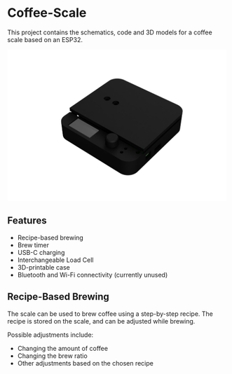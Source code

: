 # Coffee-Scale

This project contains the schematics, code and 3D models for a coffee scale based on an ESP32.

<img src="docs/img/3d.png" width="500">
 
## Features
* Recipe-based brewing
* Brew timer
* USB-C charging
* Interchangeable Load Cell
* 3D-printable case
* Bluetooth and Wi-Fi connectivity (currently unused)

## Recipe-Based Brewing
The scale can be used to brew coffee using a step-by-step recipe. 
The recipe is stored on the scale, and can be adjusted while brewing.

Possible adjustments include:
- Changing the amount of coffee
- Changing the brew ratio
- Other adjustments based on the chosen recipe